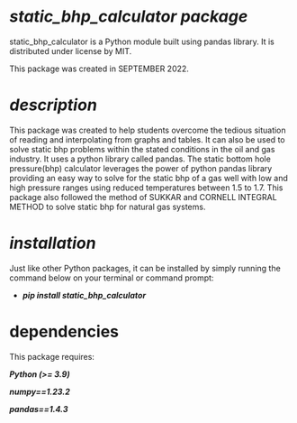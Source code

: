 # *_static_bhp_calculator package_*

static_bhp_calculator is a Python module built using pandas library. It is distributed under license by MIT.

This package was created in SEPTEMBER 2022.

# _description_
This package was created to help students overcome the tedious situation of reading and interpolating from graphs and tables. It can also be used to solve static bhp problems within the stated conditions in the oil and gas industry. It uses a python library called pandas. The static bottom hole pressure(bhp) calculator leverages the power of python pandas library providing an easy way to solve for the static bhp of a gas well with low and high pressure ranges using reduced temperatures between 1.5 to 1.7.
This package also followed the method of SUKKAR and CORNELL INTEGRAL METHOD to solve static bhp for natural gas systems.

# _installation_

Just like other Python packages, it can be installed by simply running the command below on your terminal or command prompt:

* **_pip install static_bhp_calculator_**

# dependencies

This package requires:

**_Python (>= 3.9)_**

**_numpy==1.23.2_**

**_pandas==1.4.3_**
